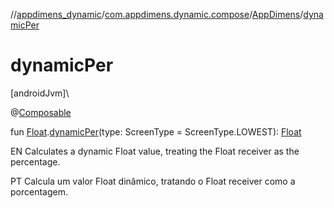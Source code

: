 //[appdimens_dynamic](../../../index.md)/[com.appdimens.dynamic.compose](../index.md)/[AppDimens](index.md)/[dynamicPer](dynamic-per.md)

# dynamicPer

[androidJvm]\

@[Composable](https://developer.android.com/reference/kotlin/androidx/compose/runtime/Composable.html)

fun [Float](https://kotlinlang.org/api/core/kotlin-stdlib/kotlin/-float/index.html).[dynamicPer](dynamic-per.md)(type: ScreenType = ScreenType.LOWEST): [Float](https://kotlinlang.org/api/core/kotlin-stdlib/kotlin/-float/index.html)

EN Calculates a dynamic Float value, treating the Float receiver as the percentage.

PT Calcula um valor Float dinâmico, tratando o Float receiver como a porcentagem.